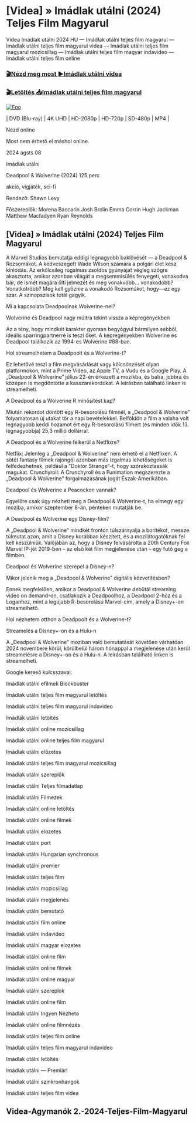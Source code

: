 <h1 tabindex="-1" class="heading-element" dir="auto">[Videa] » Imádlak utálni (2024) Teljes Film Magyarul </h1>

Videa Imádlak utálni 2024 HU — Imádlak utálni teljes film magyarul — Imádlak utálni teljes film magyarul videa — Imádlak utálni teljes film magyarul mozicsillag — Imádlak utálni teljes film magyar indavideo — Imádlak utálni teljes film online

<h3><a href="https://dmov.fun/movie/1072790/anyone-but-you-gityub" rel="nofollow">🎬Nézd meg most ►Imádlak utálni videa</a></h3>

<h3><a href="https://dmov.fun/movie/1072790/anyone-but-you-gityub" rel="nofollow">🎬Letöltés 📥Imádlak utálni teljes film magyarul</a></h3>

<a href="https://dmov.fun/movie/1072790/anyone-but-you-gityub" rel="nofollow"><img src="https://camo.githubusercontent.com/917e6ed5c302499242165dcc02bdbce85c075fd21b35918eb9c0b771855261b8/68747470733a2f2f7374617469632e7769787374617469632e636f6d2f6d656469612f6232343966395f61646163386637306662336634356238383639313639366337376465313866337e6d76322e676966" alt="Foo" style="max-width: 100%;"></a>


| DVD (Blu-ray) | 4K UHD | HD-2080p | HD-720p | SD-480p | MP4 |

Nézd online

Most nem érhető el máshol online.

2024 agsts 08

Imádlak utálni

Deadpool & Wolverine (2024) 125 perc

akció, vígjáték, sci-fi

Rendező: Shawn Levy

Főszereplők: Morena Baccarin Josh Brolin Emma Corrin Hugh Jackman Matthew Macfadyen Ryan Reynolds

## [Videa] » Imádlak utálni (2024) Teljes Film Magyarul

A Marvel Studios bemutatja eddigi legnagyobb baklövését — a Deadpool & Rozsomákot. A kedveszegett Wade Wilson számára a polgári élet kész kínlódás. Az erkölcsileg rugalmas zsoldos gyúnyáját végleg szögre akasztotta, amikor azonban világát a megsemmisülés fenyegeti, vonakodva bár, de ismét magára ölti jelmezét és még vonakvóbb... vonakodóbb? Vonatkotróbb? Meg kell győznie a vonakodó Rozsomákot, hogy—ez egy szar. A szinopszisok totál gagyik.

Mi a kapcsolata Deadpoolnak Wolverine-nel?

Wolverine és Deadpool nagy múltra tekint vissza a képregényekben

Az a tény, hogy mindkét karakter gyorsan begyógyul bármilyen sebből, ideális sparringpartnerré is teszi őket. A képregényekben Wolverine és Deadpool találkozik az 1994-es Wolverine #88-ban.

Hol streamelhetem a Deadpoolt és a Wolverine-t?

Ez lehetővé teszi a film megvásárlását vagy kölcsönzését olyan platformokon, mint a Prime Video, az Apple TV, a Vudu és a Google Play. A „Deadpool & Wolverine” július 22-én érkezett a mozikba, és balra, jobbra és középen is megdöntötte a kasszarekordokat. A leírásban található linken is streamelheti.

A Deadpool és a Wolverine R minősítést kap?

Miután rekordot döntött egy R-besorolású filmnél, a „Deadpool & Wolverine” folyamatosan új utakat tör a napi bevételekkel. Belföldön a film a valaha volt legnagyobb keddi hozamot ért egy R-besorolású filmért (és minden idők 13. legnagyobbja) 25,3 millió dollárral.

A Deadpool és a Wolverine felkerül a Netflixre?

Netflix: Jelenleg a „Deadpool & Wolverine” nem érhető el a Netflixen. A sötét fantasy filmek rajongói azonban más izgalmas lehetőségeket is felfedezhetnek, például a "Doktor Strange"-t, hogy szórakoztassák magukat. Crunchyroll: A Crunchyroll és a Funimation megszerezte a „Deadpool & Wolverine” forgalmazásának jogát Észak-Amerikában.

Deadpool és Wolverine a Peacockon vannak?

Egyelőre csak úgy nézheti meg a Deadpool & Wolverine-t, ha elmegy egy moziba, amikor szeptember 8-án, pénteken mutatják be.

A Deadpool és Wolverine egy Disney-film?

A „Deadpool & Wolverine” mindkét fronton túlszárnyalja a borítékot, messze túlmutat azon, amit a Disney korábban készített, és a mozilátogatóknak fel kell készülniük. Valójában az, hogy a Disney felvásárolta a 20th Century Fox Marvel IP-jét 2019-ben – az első két film megjelenése után – egy futó geg a filmben.

Deadpool és Wolverine szerepel a Disney-n?

Mikor jelenik meg a „Deadpool & Wolverine” digitális közvetítésben?

Ennek megfelelően, amikor a Deadpool & Wolverine debütál streaming video on demand-on, csatlakozik a Deadpoolhoz, a Deadpool 2-höz és a Loganhez, mint a legújabb R-besorolású Marvel-cím, amely a Disney+-on streamelhető.

Hol nézhetem otthon a Deadpoolt és a Wolverine-t?

Streamelés a Disney+-on és a Hulu-n

A „Deadpool & Wolverine” moziban való bemutatását követően várhatóan 2024 novembere körül, körülbelül három hónappal a megjelenése után kerül streamelésre a Disney+-on és a Hulu-n. A leírásban található linken is streamelheti.

Google kereső kulcsszavai:

Imádlak utálni efilmek Blockbuster

Imádlak utálni teljes film magyarul letöltés

Imádlak utálni teljes film magyarul indavideo

Imádlak utálni letöltés

Imádlak utálni online mozicsillag

Imádlak utálni online teljes film magyarul

Imádlak utálni előzetes

Imádlak utálni teljes film magyarul mozicsillag

Imádlak utálni szereplők

Imádlak utálni Teljes filmadatlap

Imádlak utálni Filmezek

Imádlak utálni online letöltés

Imádlak utálni online filmek

Imádlak utálni elozetes

Imádlak utálni port

Imádlak utálni Hungarian synchronous

Imádlak utálni premier

Imádlak utálni teljes film

Imádlak utálni mozicsillag

Imádlak utálni megjelenés

Imádlak utálni bemutató

Imádlak utálni film online

Imádlak utálni indavideo

Imádlak utálni magyar elozetes

Imádlak utálni online film

Imádlak utálni online filmek

Imádlak utálni online magyar

Imádlak utálni szereplok

Imádlak utálni online film

Imádlak utálni Ingyen Nézheto

Imádlak utálni online filmnézés

Imádlak utálni teljes film online

Imádlak utálni teljes film magyarul indavideo

Imádlak utálni letöltés

Imádlak utálni — Premiär!

Imádlak utálni szinkronhangok

Imádlak utálni teljes film videa

## Videa-Agymanók 2.-2024-Teljes-Film-Magyarul
